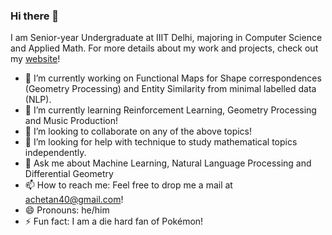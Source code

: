 ### Hi there 👋

I am Senior-year Undergraduate at IIIT Delhi, majoring in Computer Science and Applied Math. For more details about my work and projects, check out my [website](http://justachetan.github.io)!

<!--
**justachetan/justachetan** is a ✨ _special_ ✨ repository because its `README.md` (this file) appears on your GitHub profile.
-->

- 🔭 I’m currently working on Functional Maps for Shape correspondences (Geometry Processing) and Entity Similarity from minimal labelled data (NLP).
- 🌱 I’m currently learning Reinforcement Learning, Geometry Processing and Music Production!
- 👯 I’m looking to collaborate on any of the above topics!
- 🤔 I’m looking for help with technique to study mathematical topics independently.
- 💬 Ask me about Machine Learning, Natural Language Processing and Differential Geometry
- 📫 How to reach me: Feel free to drop me a mail at achetan40@gmail.com!
- 😄 Pronouns: he/him
- ⚡ Fun fact: I am a die hard fan of Pokémon!

